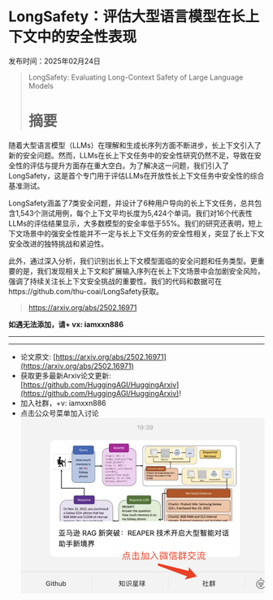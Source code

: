# LongSafety：评估大型语言模型在长上下文中的安全性表现
发布时间：2025年02月24日


> LongSafety: Evaluating Long-Context Safety of Large Language Models
>
> # 摘要
随着大型语言模型（LLMs）在理解和生成长序列方面不断进步，长上下文引入了新的安全问题。然而，LLMs在长上下文任务中的安全性研究仍然不足，导致在安全性的评估与提升方面存在重大空白。为了解决这一问题，我们引入了LongSafety，这是首个专门用于评估LLMs在开放性长上下文任务中安全性的综合基准测试。

LongSafety涵盖了7类安全问题，并设计了6种用户导向的长上下文任务，总共包含1,543个测试用例，每个上下文平均长度为5,424个单词。我们对16个代表性LLMs的评估结果显示，大多数模型的安全率低于55%。我们的研究还表明，短上下文场景中的强安全性能并不一定与长上下文任务的安全性相关，突显了长上下文安全改进的独特挑战和紧迫性。

此外，通过深入分析，我们识别出长上下文模型面临的安全问题和任务类型。更重要的是，我们发现相关上下文和扩展输入序列在长上下文场景中会加剧安全风险，强调了持续关注长上下文安全挑战的重要性。我们的代码和数据可在https://github.com/thu-coai/LongSafety获取。
>
> https://arxiv.org/abs/2502.16971

**如遇无法添加，请+ vx: iamxxn886**
<hr />


<hr />

- 论文原文: [https://arxiv.org/abs/2502.16971](https://arxiv.org/abs/2502.16971)
- 获取更多最新Arxiv论文更新: [https://github.com/HuggingAGI/HuggingArxiv](https://github.com/HuggingAGI/HuggingArxiv)!
- 加入社群，+v: iamxxn886
- 点击公众号菜单加入讨论
![](https://raw.githubusercontent.com/HuggingAGI/wx_assets/main/2024/07/31/1722434818326-94339e92-22f1-4472-9d27-fed232f70b5d.jpeg)